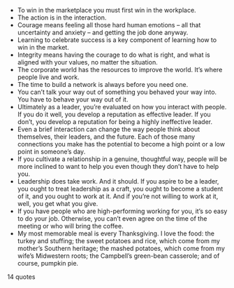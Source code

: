  - To win in the marketplace you must first win in the workplace.
 - The action is in the interaction.
 - Courage means feeling all those hard human emotions – all that uncertainty and anxiety – and getting the job done anyway.
 - Learning to celebrate success is a key component of learning how to win in the market.
 - Integrity means having the courage to do what is right, and what is aligned with your values, no matter the situation.
 - The corporate world has the resources to improve the world. It’s where people live and work.
 - The time to build a network is always before you need one.
 - You can’t talk your way out of something you behaved your way into. You have to behave your way out of it.
 - Ultimately as a leader, you’re evaluated on how you interact with people. If you do it well, you develop a reputation as effective leader. If you don’t, you develop a reputation for being a highly ineffective leader.
 - Even a brief interaction can change the way people think about themselves, their leaders, and the future. Each of those many connections you make has the potential to become a high point or a low point in someone’s day.
 - If you cultivate a relationship in a genuine, thoughtful way, people will be more inclined to want to help you even though they don’t have to help you.
 - Leadership does take work. And it should. If you aspire to be a leader, you ought to treat leadership as a craft, you ought to become a student of it, and you ought to work at it. And if you’re not willing to work at it, well, you get what you give.
 - If you have people who are high-performing working for you, it’s so easy to do your job. Otherwise, you can’t even agree on the time of the meeting or who will bring the coffee.
 - My most memorable meal is every Thanksgiving. I love the food: the turkey and stuffing; the sweet potatoes and rice, which come from my mother’s Southern heritage; the mashed potatoes, which come from my wife’s Midwestern roots; the Campbell’s green-bean casserole; and of course, pumpkin pie.

14 quotes